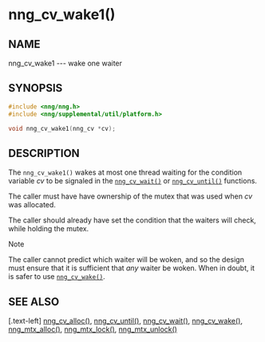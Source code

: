# nng_cv_wake1()

## NAME

nng_cv_wake1 --- wake one waiter

## SYNOPSIS

```c
#include <nng/nng.h>
#include <nng/supplemental/util/platform.h>

void nng_cv_wake1(nng_cv *cv);
```

## DESCRIPTION

The `nng_cv_wake1()` wakes at most one thread waiting for the condition
variable _cv_
to be signaled in the [`nng_cv_wait()`](nng_cv_wait.md) or
[`nng_cv_until()`](nng_cv_until.md) functions.

The caller must have have ownership of the mutex that was used when
_cv_ was allocated.

The caller should already have set the condition that the waiters
will check, while holding the mutex.

> [!NOTE]
> The caller cannot predict which waiter will be woken, and so the design must
> ensure that it is sufficient that _any_ waiter be woken.
> When in doubt, it is safer to use [`nng_cv_wake()`](nng_cv_wake.md).

## SEE ALSO

[.text-left]
[nng_cv_alloc()](nng_cv_alloc.md),
[nng_cv_until()](nng_cv_until.md),
[nng_cv_wait()](nng_cv_wait.md),
[nng_cv_wake()](nng_cv_wake.md),
[nng_mtx_alloc()](nng_mtx_alloc.md),
[nng_mtx_lock()](nng_mtx_lock.md),
[nng_mtx_unlock()](nng_mtx_unlock.md)
